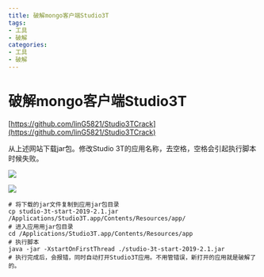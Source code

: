 ```yaml
---
title: 破解mongo客户端Studio3T
tags: 
- 工具
- 破解
categories: 
- 工具
- 破解
---
```




# 破解mongo客户端Studio3T

[https://github.com/linG5821/Studio3TCrack](https://github.com/linG5821/Studio3TCrack)

从上述网站下载jar包。修改Studio 3T的应用名称，去空格，空格会引起执行脚本时候失败。

![](https://blog.airaccoon.cn/img/bed/20190515/1557908006162.png)

![](https://blog.airaccoon.cn/img/bed/20190515/1557907992480.png)



```shell
# 将下载的jar文件复制到应用jar包目录
cp studio-3t-start-2019-2.1.jar /Applications/Studio3T.app/Contents/Resources/app/
# 进入应用用jar包目录
cd /Applications/Studio3T.app/Contents/Resources/app
# 执行脚本
java -jar -XstartOnFirstThread ./studio-3t-start-2019-2.1.jar
# 执行完成后，会报错，同时自动打开Studio3T应用。不用管错误，新打开的应用就是破解了的。
```
